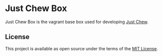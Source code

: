 # Just Chew Box

Just Chew Box is the vagrant base box used for developing [Just Chew](https://github.com/winnipegrb/just_chew).

## License

This project is available as open source under the terms of the [MIT License](http://opensource.org/licenses/MIT).
